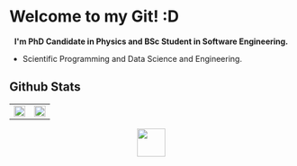 # Welcome to my Git! :D

<p align="center">
  <b> 
    I'm PhD Candidate in Physics and BSc Student in Software Engineering. 
  </b>
</p>

- Scientific Programming and Data Science and Engineering.

## Github Stats
<table><tr><td valign="top" width="50%">

<img src="https://github-readme-stats.vercel.app/api?username=lucianofisica&theme=dark&show_icons=true&hide_border=false&count_private=true" align="center" style="width: 100%" />

</td><td valign="top" width="50%">

<img src="https://github-readme-stats.vercel.app/api/top-langs/?username=lucianofisica&theme=dark&show_icons=true&hide_border=false&layout=compact" style="width: 100%" />

</td></tr></table>  
  
<p align='center'>
<a href = "https://linktr.ee/lucianojrfis"><img width=50 height=50 src="[https://asset.brandfetch.io/id_tNIm05N/idJgd2UeGc.png](https://www.google.com/url?sa=i&url=https%3A%2F%2F1000logos.net%2Flinktree-logo%2F&psig=AOvVaw2NN5W8A6AClolsnLO4cATQ&ust=1748813146827000&source=images&cd=vfe&opi=89978449&ved=0CBQQjRxqFwoTCOjUyOrSzo0DFQAAAAAdAAAAABAX)"/></a>
</p>
